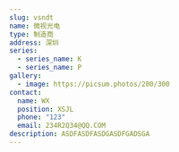 ```yaml
---
slug: vsndt
name: 微视光电
type: 制造商
address: 深圳
series:
  - series_name: K
  - series_name: P
gallery:
  - image: https://picsum.photos/200/300
contact:
  name: WX
  position: XSJL
  phone: "123"
  email: 234R2Q34@QQ.COM
description: ASDFASDFASDGASDFGADSGA
---
```

